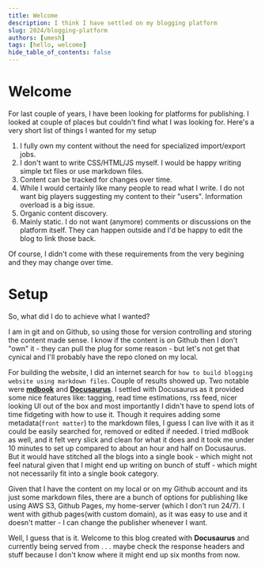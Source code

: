 ```yaml
---
title: Welcome
description: I think I have settled on my blogging platform
slug: 2024/blogging-platform
authors: [umesh]
tags: [hello, welcome]
hide_table_of_contents: false
---
```

# Welcome
For last couple of years, I have been looking for platforms for publishing. I looked at couple of places but couldn't find what I was looking for. Here's a very short<!-- truncate --> list of things I wanted for my setup
1. I fully own my content without the need for specialized import/export jobs.
1. I don't want to write CSS/HTML/JS myself. I would be happy writing simple txt files or use markdown files.
1. Content can be tracked for changes over time.
1. While I would certainly like many people to read what I write. I do not want big players suggesting my content to their "users". Information overload is a big issue.
1. Organic content discovery.
1. Mainly static. I do not want (anymore) comments or discussions on the platform itself. They can happen outside and I'd be happy to edit the blog to link those back.

Of course, I didn't come with these requirements from the very begining and they may change over time.

# Setup
So, what did I do to achieve what I wanted? 

I am in git and on Github, so using those for version controlling and storing the content made sense. I know if the content is on Github then I don't "own" it - they can pull the plug for some reason - but let's not get that cynical and I'll probably have the repo cloned on my local.

For building the website, I did an internet search for `how to build blogging website using markdown files`. Couple of results showed up. Two notable were [**mdbook**](https://rust-lang.github.io/mdBook) and [**Docusaurus**](https://docusaurus.io/). I settled with Docusaurus as it provided some nice features like: tagging, read time estimations, rss feed, nicer looking UI out of the box and most importantly I didn't have to spend lots of time fidgeting with how to use it. Though it requires adding some metadata(`front matter`) to the markdown files, I guess I can live with it as it could be easily searched for, removed or edited if needed. I tried mdBook as well, and it felt very slick and clean for what it does and it took me under 10 minutes to set up compared to about an hour and half on Docusaurus. But it would have stitched all the blogs into a single book - which might not feel natural given that I might end up writing on bunch of stuff - which might not necessarily fit into a single book category.

Given that I have the content on my local or on my Github account and its just some markdown files, there are a bunch of options for publishing like using AWS S3, Github Pages, my home-server (which I don't run 24/7). I went with github pages(with custom domain), as it was easy to use and it doesn't matter - I can change the publisher whenever I want.

Well, I guess that is it. Welcome to this blog created with **Docusaurus** and currently being served from . . . maybe check the response headers and stuff because I don't know where it might end up six months from now.